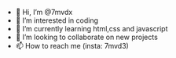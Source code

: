 - 👋 Hi, I’m @7mvdx
- 👀 I’m interested in coding
- 🌱 I’m currently learning html,css and javascript
- 💞️ I’m looking to collaborate on new projects
- 📫 How to reach me (insta: 7mvd3)
